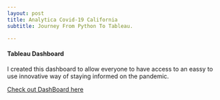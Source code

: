 ```yaml
---
layout: post
title: Analytica Covid-19 California
subtitle: Journey From Python To Tableau.

---
```



#### Tableau Dashboard
I created this dashboard to allow everyone to have access to an eassy to use innovative way of staying informed on the pandemic. 

[Check out DashBoard here](https://public.tableau.com/views/AnalyticaCovid19Tableau/CasesAnalysis?:language=en&:display_count=y&publish=yes&:origin=viz_share_link&:showVizHome=no#1)

